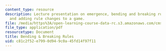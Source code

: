 ```yaml
---
content_type: resource
description: Lecture presentation on emergence, bending and breaking rules, cheating,
  and adding rule changes to a game.
file: /media/https%3A/open-learning-course-data-rc.s3.amazonaws.com/cms-608-game-design-spring-2008/c81c2f52e7990d949c0a45fd14f97f11_MITCMS_608s08_lec24.pdf
file_type: application/pdf
resourcetype: Document
title: Bending & Breaking Rules
uid: c81c2f52-e799-0d94-9c0a-45fd14f97f11
---
```

